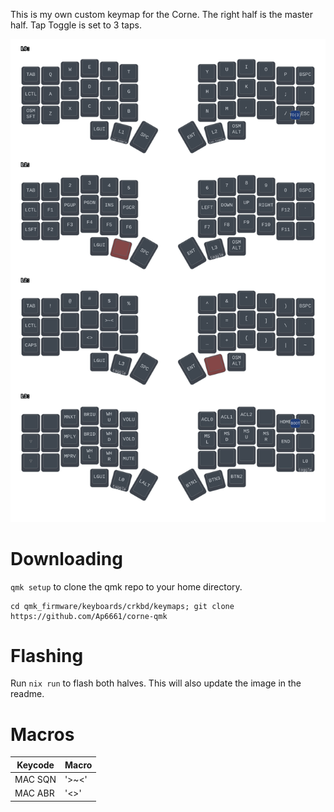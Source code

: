 
This is my own custom keymap for the Corne. 
The right half is the master half.
Tap Toggle is set to 3 taps.

![keymap image](/assets/keymap.svg)

# Downloading
`qmk setup` to clone the qmk repo to your home directory.
```
cd qmk_firmware/keyboards/crkbd/keymaps; git clone https://github.com/Ap6661/corne-qmk
```

# Flashing
Run `nix run` to flash both halves. This will also update the image in the readme.

# Macros
| Keycode | Macro |
|---|---|
|  MAC SQN  |  \'>~<\'  |
|  MAC ABR  |  \'<>\'  |
